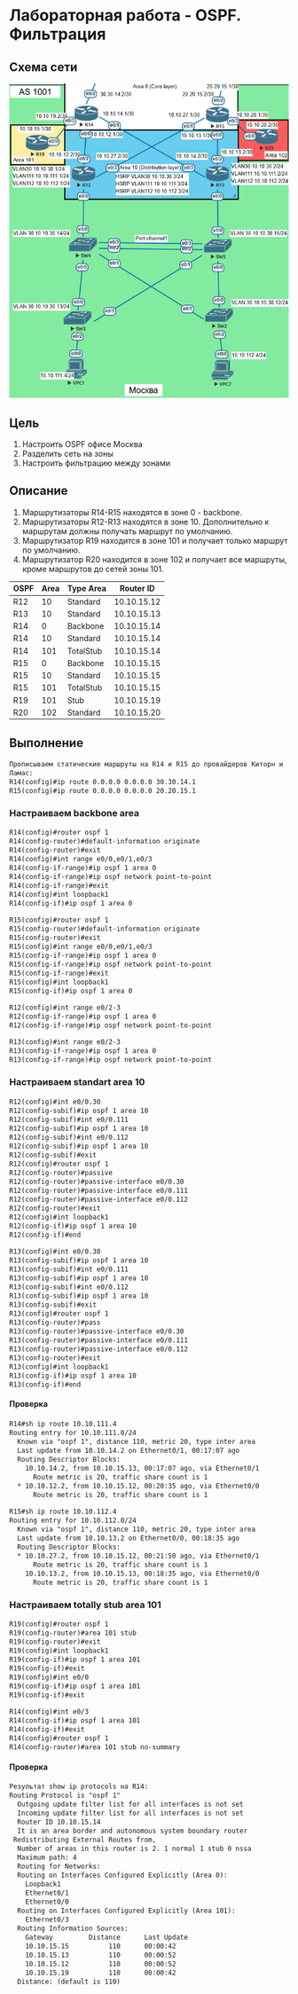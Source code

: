 # Лабораторная работа - OSPF. Фильтрация 
## Схема сети
![alt text](https://github.com/V1RaJ97/OTUS-NE/blob/c7e10c42deb75c5c2969e7365c882f5c12e70bf3/Professional/Labs/OSPF/OSPF%20MSK.png)
## Цель
1. Настроить OSPF офисе Москва
2. Разделить сеть на зоны
3. Настроить фильтрацию между зонами
## Описание
1. Маршрутизаторы R14-R15 находятся в зоне 0 - backbone.
2. Маршрутизаторы R12-R13 находятся в зоне 10. Дополнительно к маршрутам должны получать маршрут по умолчанию.
3. Маршрутизатор R19 находится в зоне 101 и получает только маршрут по умолчанию.
4. Маршрутизатор R20 находится в зоне 102 и получает все маршруты, кроме маршрутов до сетей зоны 101.

| OSPF | Area | Type Area |  Router ID  |
|------|------|-----------|-------------|
| R12  | 10   | Standard  | 10.10.15.12 |
| R13  | 10   | Standard  | 10.10.15.13 |
| R14  | 0    | Backbone  | 10.10.15.14 |
| R14  | 10   | Standard  | 10.10.15.14 |
| R14  | 101  | TotalStub | 10.10.15.14 |
| R15  | 0    | Backbone  | 10.10.15.15 |
| R15  | 10   | Standard  | 10.10.15.15 |
| R15  | 101  | TotalStub | 10.10.15.15 |
| R19  | 101  | Stub      | 10.10.15.19 |
| R20  | 102  | Standard  | 10.10.15.20 |

## Выполнение
```
Прописываем статические маршруты на R14 и R15 до провайдеров Киторн и Ламас:
R14(config)#ip route 0.0.0.0 0.0.0.0 30.30.14.1
R15(config)#ip route 0.0.0.0 0.0.0.0 20.20.15.1
```
### Настраиваем backbone area
```
R14(config)#router ospf 1
R14(config-router)#default-information originate
R14(config-router)#exit
R14(config)#int range e0/0,e0/1,e0/3
R14(config-if-range)#ip ospf 1 area 0
R14(config-if-range)#ip ospf network point-to-point
R14(config-if-range)#exit
R14(config)#int loopback1
R14(config-if)#ip ospf 1 area 0
```
```
R15(config)#router ospf 1
R15(config-router)#default-information originate
R15(config-router)#exit
R15(config)#int range e0/0,e0/1,e0/3
R15(config-if-range)#ip ospf 1 area 0
R15(config-if-range)#ip ospf network point-to-point
R15(config-if-range)#exit
R15(config)#int loopback1
R15(config-if)#ip ospf 1 area 0
```
```
R12(config)#int range e0/2-3
R12(config-if-range)#ip ospf 1 area 0
R12(config-if-range)#ip ospf network point-to-point
```
```
R13(config)#int range e0/2-3
R13(config-if-range)#ip ospf 1 area 0
R13(config-if-range)#ip ospf network point-to-point
```
### Настраиваем standart area 10
```
R12(config)#int e0/0.30
R12(config-subif)#ip ospf 1 area 10
R12(config-subif)#int e0/0.111
R12(config-subif)#ip ospf 1 area 10
R12(config-subif)#int e0/0.112
R12(config-subif)#ip ospf 1 area 10
R12(config-subif)#exit
R12(config)#router ospf 1
R12(config-router)#passive
R12(config-router)#passive-interface e0/0.30
R12(config-router)#passive-interface e0/0.111
R12(config-router)#passive-interface e0/0.112
R12(config-router)#exit
R12(config)#int loopback1
R12(config-if)#ip ospf 1 area 10
R12(config-if)#end
```
```
R13(config)#int e0/0.30
R13(config-subif)#ip ospf 1 area 10
R13(config-subif)#int e0/0.111
R13(config-subif)#ip ospf 1 area 10
R13(config-subif)#int e0/0.112
R13(config-subif)#ip ospf 1 area 10
R13(config-subif)#exit
R13(config)#router ospf 1
R13(config-router)#pass
R13(config-router)#passive-interface e0/0.30
R13(config-router)#passive-interface e0/0.111
R13(config-router)#passive-interface e0/0.112
R13(config-router)#exit
R13(config)#int loopback1
R13(config-if)#ip ospf 1 area 10
R13(config-if)#end
```
#### Проверка
```
R14#sh ip route 10.10.111.4
Routing entry for 10.10.111.0/24
  Known via "ospf 1", distance 110, metric 20, type inter area
  Last update from 10.10.14.2 on Ethernet0/1, 00:17:07 ago
  Routing Descriptor Blocks:
    10.10.14.2, from 10.10.15.13, 00:17:07 ago, via Ethernet0/1
      Route metric is 20, traffic share count is 1
  * 10.10.12.2, from 10.10.15.12, 00:20:35 ago, via Ethernet0/0
      Route metric is 20, traffic share count is 1
```
```
R15#sh ip route 10.10.112.4
Routing entry for 10.10.112.0/24
  Known via "ospf 1", distance 110, metric 20, type inter area
  Last update from 10.10.13.2 on Ethernet0/0, 00:18:35 ago
  Routing Descriptor Blocks:
  * 10.10.27.2, from 10.10.15.12, 00:21:50 ago, via Ethernet0/1
      Route metric is 20, traffic share count is 1
    10.10.13.2, from 10.10.15.13, 00:18:35 ago, via Ethernet0/0
      Route metric is 20, traffic share count is 1
```
### Настраиваем totally stub area 101
```
R19(config)#router ospf 1
R19(config-router)#area 101 stub
R19(config-router)#exit
R19(config)#int loopback1
R19(config-if)#ip ospf 1 area 101
R19(config-if)#exit
R19(config)#int e0/0
R19(config-if)#ip ospf 1 area 101
R19(config-if)#exit
```
```
R14(config)#int e0/3
R14(config-if)#ip ospf 1 area 101
R14(config-if)#exit
R14(config)#router ospf 1
R14(config-router)#area 101 stub no-summary
```
#### Проверка
```
Результат show ip protocols на R14:
Routing Protocol is "ospf 1"
  Outgoing update filter list for all interfaces is not set
  Incoming update filter list for all interfaces is not set
  Router ID 10.10.15.14
  It is an area border and autonomous system boundary router
 Redistributing External Routes from,
  Number of areas in this router is 2. 1 normal 1 stub 0 nssa
  Maximum path: 4
  Routing for Networks:
  Routing on Interfaces Configured Explicitly (Area 0):
    Loopback1
    Ethernet0/1
    Ethernet0/0
  Routing on Interfaces Configured Explicitly (Area 101):
    Ethernet0/3
  Routing Information Sources:
    Gateway         Distance      Last Update
    10.10.15.15          110      00:00:42
    10.10.15.13          110      00:00:52
    10.10.15.12          110      00:00:52
    10.10.15.19          110      00:00:42
  Distance: (default is 110)
```
